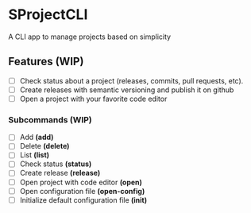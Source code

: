 # SProjectCLI
A CLI app to manage projects based on simplicity

## Features (WIP)

- [ ] Check status about a project (releases, commits, pull requests, etc).
- [ ] Create releases with semantic versioning and publish it on github
- [ ] Open a project with your favorite code editor

### Subcommands (WIP)

- [ ] Add **(add)**
- [ ] Delete **(delete)**
- [ ] List **(list)**
- [ ] Check status **(status)**
- [ ] Create release **(release)**
- [ ] Open project with code editor **(open)**
- [ ] Open configuration file **(open-config)**
- [ ] Initialize default configuration file **(init)**
